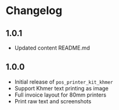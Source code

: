 # Changelog

## 1.0.1

- Updated content README.md

## 1.0.0

- Initial release of `pos_printer_kit_khmer`
- Support Khmer text printing as image
- Full invoice layout for 80mm printers
- Print raw text and screenshots

